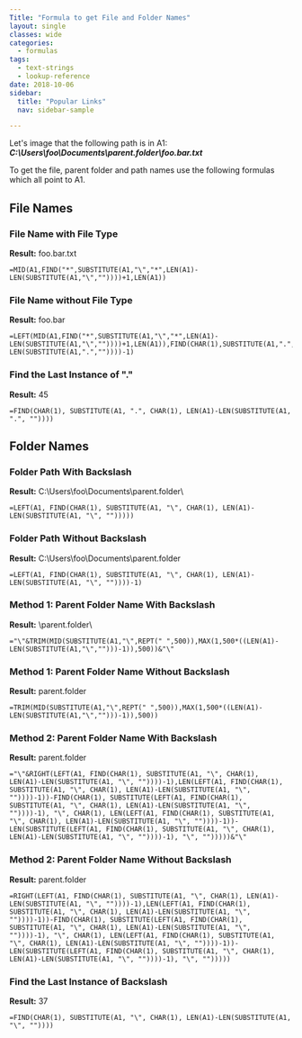 ```yaml
---
Title: "Formula to get File and Folder Names"
layout: single
classes: wide
categories:
  - formulas
tags:
  - text-strings  
  - lookup-reference
date: 2018-10-06
sidebar:
  title: "Popular Links"
  nav: sidebar-sample

---
```


Let's image that the following path is in A1:  
***C:\Users\foo\Documents\parent.folder\foo.bar.txt***  

To get the file, parent folder and path names use the following formulas which all point to A1.  

## File Names   
### File Name with File Type    
**Result:** foo.bar.txt  
```
=MID(A1,FIND("*",SUBSTITUTE(A1,"\","*",LEN(A1)-LEN(SUBSTITUTE(A1,"\",""))))+1,LEN(A1))
```  

### File Name without File Type  
**Result:** foo.bar
```
=LEFT(MID(A1,FIND("*",SUBSTITUTE(A1,"\","*",LEN(A1)-LEN(SUBSTITUTE(A1,"\",""))))+1,LEN(A1)),FIND(CHAR(1),SUBSTITUTE(A1,".",CHAR(1),LEN(A1)-LEN(SUBSTITUTE(A1,".",""))))-1)
```  

### Find the Last Instance of "."  
**Result:** 45  
```
=FIND(CHAR(1), SUBSTITUTE(A1, ".", CHAR(1), LEN(A1)-LEN(SUBSTITUTE(A1, ".", ""))))
```


## Folder Names  
### Folder Path With Backslash  
**Result:** C:\Users\foo\Documents\parent.folder\   
```
=LEFT(A1, FIND(CHAR(1), SUBSTITUTE(A1, "\", CHAR(1), LEN(A1)-LEN(SUBSTITUTE(A1, "\", "")))))
```


### Folder Path Without Backslash  
**Result:** C:\Users\foo\Documents\parent.folder  
```
=LEFT(A1, FIND(CHAR(1), SUBSTITUTE(A1, "\", CHAR(1), LEN(A1)-LEN(SUBSTITUTE(A1, "\", ""))))-1)
```

### Method 1: Parent Folder Name With Backslash  
**Result:** \parent.folder\    
```
="\"&TRIM(MID(SUBSTITUTE(A1,"\",REPT(" ",500)),MAX(1,500*((LEN(A1)-LEN(SUBSTITUTE(A1,"\","")))-1)),500))&"\"
```  

### Method 1: Parent Folder Name Without Backslash  
**Result:** parent.folder  
```
=TRIM(MID(SUBSTITUTE(A1,"\",REPT(" ",500)),MAX(1,500*((LEN(A1)-LEN(SUBSTITUTE(A1,"\","")))-1)),500))
```   


### Method 2: Parent Folder Name With Backslash  
**Result:** parent.folder    
```
="\"&RIGHT(LEFT(A1, FIND(CHAR(1), SUBSTITUTE(A1, "\", CHAR(1), LEN(A1)-LEN(SUBSTITUTE(A1, "\", ""))))-1),LEN(LEFT(A1, FIND(CHAR(1), SUBSTITUTE(A1, "\", CHAR(1), LEN(A1)-LEN(SUBSTITUTE(A1, "\", ""))))-1))-FIND(CHAR(1), SUBSTITUTE(LEFT(A1, FIND(CHAR(1), SUBSTITUTE(A1, "\", CHAR(1), LEN(A1)-LEN(SUBSTITUTE(A1, "\", ""))))-1), "\", CHAR(1), LEN(LEFT(A1, FIND(CHAR(1), SUBSTITUTE(A1, "\", CHAR(1), LEN(A1)-LEN(SUBSTITUTE(A1, "\", ""))))-1))-LEN(SUBSTITUTE(LEFT(A1, FIND(CHAR(1), SUBSTITUTE(A1, "\", CHAR(1), LEN(A1)-LEN(SUBSTITUTE(A1, "\", ""))))-1), "\", "")))))&"\"
```  

### Method 2: Parent Folder Name Without Backslash  
**Result:** parent.folder  
```
=RIGHT(LEFT(A1, FIND(CHAR(1), SUBSTITUTE(A1, "\", CHAR(1), LEN(A1)-LEN(SUBSTITUTE(A1, "\", ""))))-1),LEN(LEFT(A1, FIND(CHAR(1), SUBSTITUTE(A1, "\", CHAR(1), LEN(A1)-LEN(SUBSTITUTE(A1, "\", ""))))-1))-FIND(CHAR(1), SUBSTITUTE(LEFT(A1, FIND(CHAR(1), SUBSTITUTE(A1, "\", CHAR(1), LEN(A1)-LEN(SUBSTITUTE(A1, "\", ""))))-1), "\", CHAR(1), LEN(LEFT(A1, FIND(CHAR(1), SUBSTITUTE(A1, "\", CHAR(1), LEN(A1)-LEN(SUBSTITUTE(A1, "\", ""))))-1))-LEN(SUBSTITUTE(LEFT(A1, FIND(CHAR(1), SUBSTITUTE(A1, "\", CHAR(1), LEN(A1)-LEN(SUBSTITUTE(A1, "\", ""))))-1), "\", "")))))
```   


### Find the Last Instance of Backslash
**Result:** 37  
```
=FIND(CHAR(1), SUBSTITUTE(A1, "\", CHAR(1), LEN(A1)-LEN(SUBSTITUTE(A1, "\", ""))))
```  
